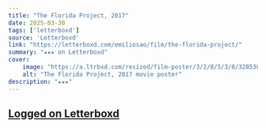```yaml
---
title: "The Florida Project, 2017"
date: 2025-03-30
tags: ['letterboxd']
source: 'Letterboxd'
link: "https://letterboxd.com/emiliosao/film/the-florida-project/"
summary: "★★★ on Letterboxd"
cover:
    image: "https://a.ltrbxd.com/resized/film-poster/3/2/8/5/3/8/328538-the-florida-project-0-600-0-900-crop.jpg?v=60e095aa65"
    alt: "The Florida Project, 2017 movie poster"
description: "★★★"
---
```

## [Logged on Letterboxd](https://letterboxd.com/emiliosao/film/the-florida-project/)

